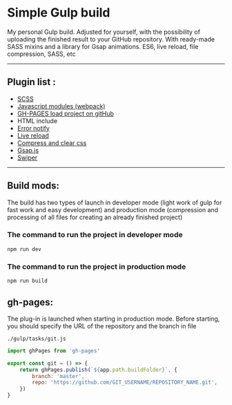 # Simple Gulp build

My personal Gulp build. Adjusted for yourself, with the possibility of uploading the finished result to your GitHub
repository. With ready-made SASS mixins and a library for Gsap animations. ES6, live reload, file compression, SASS, etc
***

## Plugin list :

* [SCSS](https://www.npmjs.com/package/sass)
* [Javascript modules (webpack)](https://www.npmjs.com/package/webpack)
* [GH-PAGES load project on gitHub](https://www.npmjs.com/package/gh-pages)
* HTML include
* [Error notify](https://www.npmjs.com/package/gulp-notify)
* [Live reload](https://www.npmjs.com/package/browser-sync)
* [Compress and clear css](https://www.npmjs.com/package/gulp-clean-css)
* [Gsap.js](https://www.npmjs.com/package/gsap)
* [Swiper](https://www.npmjs.com/package/swiper)

***

## Build mods:

The build has two types of launch in developer mode (light work of gulp for fast work and easy development) and
production mode (compression and processing of all files for creating an already finished project)

### The command to run the project in developer mode

```
npm run dev
```

### The command to run the project in production mode

```
npm run build
```

## gh-pages:

The plug-in is launched when starting in production mode. Before starting, you should specify the URL of the repository
and the branch in file

````
./gulp/tasks/git.js
`````

```js
import ghPages from 'gh-pages'

export const git = () => {
    return ghPages.publish(`${app.path.buildFolder}`, {
        branch: 'master',
        repo: 'https://github.com/GIT_USERNAME/REPOSITORY_NAME.git',
    })
}
```



